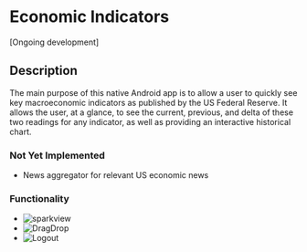 # Economic Indicators 
[Ongoing development]

## Description

The main purpose of this native Android app is to allow a user to quickly see key macroeconomic indicators as published by the US Federal Reserve. It allows the user, at a glance, to see the current, previous, and delta of these two readings for any indicator, as well as providing an interactive historical chart.

### Not Yet Implemented
- News aggregator for relevant US economic news

### Functionality
- ![sparkview](https://github.com/andrewvanvo/EconomicIndicators/assets/74743825/fd0a7ccc-9655-4169-a6ad-27ab7fad15e8)
- ![DragDrop](https://github.com/andrewvanvo/EconomicIndicators/assets/74743825/3397d858-481e-4b40-808c-740a3d9a0ebf)
- ![Logout](https://github.com/andrewvanvo/EconomicIndicators/assets/74743825/1addbc6f-5abf-4e40-bbb1-fffb3510069b)



